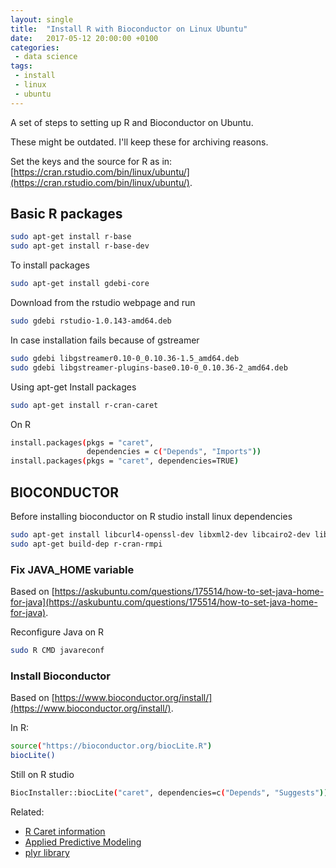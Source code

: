 ```yaml
---
layout: single
title:  "Install R with Bioconductor on Linux Ubuntu"
date:   2017-05-12 20:00:00 +0100
categories: 
 - data science
tags: 
 - install
 - linux
 - ubuntu
---
```

A set of steps to setting up R and Bioconductor on Ubuntu.

These might be outdated. I'll keep these for archiving reasons.

Set the keys and the source for R as in: [https://cran.rstudio.com/bin/linux/ubuntu/](https://cran.rstudio.com/bin/linux/ubuntu/).

## Basic R packages
```bash
sudo apt-get install r-base
sudo apt-get install r-base-dev
```

To install packages
```bash
sudo apt-get install gdebi-core
```

Download from the rstudio webpage and run
```bash
sudo gdebi rstudio-1.0.143-amd64.deb
```

In case installation fails because of gstreamer
```bash
sudo gdebi libgstreamer0.10-0_0.10.36-1.5_amd64.deb
sudo gdebi libgstreamer-plugins-base0.10-0_0.10.36-2_amd64.deb
```

Using apt-get
Install packages
```bash
sudo apt-get install r-cran-caret
```

On R
```bash
install.packages(pkgs = "caret", 
                 dependencies = c("Depends", "Imports"))
install.packages(pkgs = "caret", dependencies=TRUE)
```


## BIOCONDUCTOR
Before installing bioconductor on R studio install linux dependencies
```bash
sudo apt-get install libcurl4-openssl-dev libxml2-dev libcairo2-dev libxt-dev libmagick++-dev octave liboctave-dev libpq-dev libssl-dev openjdk-9-jdk libmariadb-client-lgpl-dev
sudo apt-get build-dep r-cran-rmpi
```

### Fix JAVA_HOME variable

Based on [https://askubuntu.com/questions/175514/how-to-set-java-home-for-java](https://askubuntu.com/questions/175514/how-to-set-java-home-for-java).

Reconfigure Java on R
```bash
sudo R CMD javareconf
```

### Install Bioconductor

Based on [https://www.bioconductor.org/install/](https://www.bioconductor.org/install/).

In R:
```bash
source("https://bioconductor.org/biocLite.R")
biocLite()
```

Still on R studio
```bash
BiocInstaller::biocLite("caret", dependencies=c("Depends", "Suggests"))
```

Related:
- [R Caret information](https://topepo.github.io/caret/)
- [Applied Predictive Modeling](http://appliedpredictivemodeling.com/)
- [plyr library](https://www.rdocumentation.org/packages/plyr/versions/1.8.4/topics/join)
